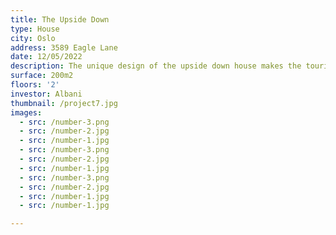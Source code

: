 ```yaml
---
title: The Upside Down
type: House
city: Oslo
address: 3589 Eagle Lane
date: 12/05/2022
description: The unique design of the upside down house makes the tourists go crazy !!!
surface: 200m2
floors: '2'
investor: Albani
thumbnail: /project7.jpg
images:
  - src: /number-3.png
  - src: /number-2.jpg
  - src: /number-1.jpg
  - src: /number-3.png
  - src: /number-2.jpg
  - src: /number-1.jpg
  - src: /number-3.png
  - src: /number-2.jpg
  - src: /number-1.jpg
  - src: /number-1.jpg

---
```

